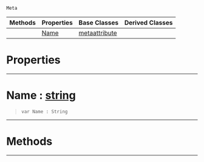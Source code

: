  `Meta`

|Methods|Properties|Base Classes|Derived Classes|
|---|---|---|---|
| |[Name](metagroup.md#name-zilch-engine-documen)|[metaattribute](metaattribute.md)| |


 #  Properties


---  
 #  Name : [string](../nada_base_types/string.md)

> 
> ```TS:Nada
> var Name : String


---  
 #  Methods


---  
 

 